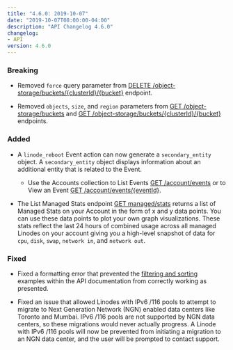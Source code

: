 ```yaml
---
title: "4.6.0: 2019-10-07"
date: "2019-10-07T08:00:00-04:00"
description: "API Changelog 4.6.0"
changelog:
- API
version: 4.6.0
---
```


### Breaking

* Removed `force` query parameter from [DELETE /object-storage/buckets/{clusterId}/{bucket}](https://developers.linode.com/api/v4/object-storage-buckets-cluster-id-bucket/#delete) endpoint.

* Removed `objects`, `size`, and `region` parameters from [GET /object-storage/buckets](https://developers.linode.com/api/v4/object-storage-buckets) and [GET /object-storage/buckets/{clusterId}/{bucket}](https://developers.linode.com/api/v4/object-storage-buckets-cluster-id-bucket) endpoints.

### Added

* A `linode_reboot` Event action can now generate a `secondary_entity` object. A `secondary_entity` object displays information about an additional entity that is related to the Event.
    * Use the Accounts collection to List Events [GET /account/events](https://www.linode.com/docs/api/account/) or to View an Event [GET /account/events/{eventId}](https://www.linode.com/docs/api/account/).

* The List Managed Stats endpoint [GET managed/stats](https://www.linode.com/docs/api/managed/) returns a list of Managed Stats on your Account in the form of x and y data points. You can use these data points to plot your own graph visualizations. These stats reflect the last 24 hours of combined usage across all managed Linodes on your account giving you a high-level snapshot of data for `cpu`, `disk`, `swap`, `network in`, and `network out`.

### Fixed

* Fixed a formatting error that prevented the [filtering and sorting](https://developers.linode.com/api/v4/#filtering-and-sorting) examples within the API documentation from correctly working as presented.

* Fixed an issue that allowed Linodes with IPv6 /116 pools to attempt to migrate to Next Generation Network (NGN) enabled data centers like Toronto and Mumbai. IPv6 /116 pools are not supported by NGN data centers, so these migrations would never actually progress. A Linode with IPv6 /116 pools will now be prevented from initiating a migration to an NGN data center, and the user will be prompted to contact support.